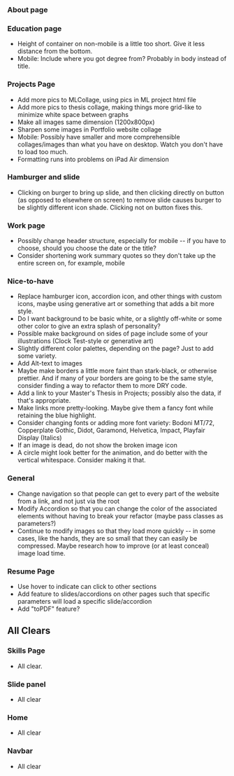 

### About page

### Education page
* Height of container on non-mobile is a little too short. Give it less distance from the bottom.
* Mobile: Include where you got degree from? Probably in body instead of title.

### Projects Page
* Add more pics to MLCollage, using pics in ML project html file
* Add more pics to thesis collage, making things more grid-like to minimize white space between graphs
* Make all images same dimension (1200x800px)
* Sharpen some images in Portfolio website collage
* Mobile: Possibly have smaller and more comprehensible collages/images than what you have on desktop. Watch you don't have to load too much.
* Formatting runs into problems on iPad Air dimension

### Hamburger and slide
* Clicking on burger to bring up slide, and then clicking directly on button (as opposed to elsewhere on screen) to remove slide causes burger to be slightly different icon shade. Clicking not on button fixes this.

### Work page
* Possibly change header structure, especially for mobile -- if you have to choose, should you choose the date or the title?
* Consider shortening work summary quotes so they don't take up the entire screen on, for example, mobile

### Nice-to-have
* Replace hamburger icon, accordion icon, and other things with custom icons, maybe using generative art or something that adds a bit more style.
* Do I want background to be basic white, or a slightly off-white or some other color to give an extra splash of personality?
* Possible make background on sides of page include some of your illustrations (Clock Test-style or generative art)
* Slightly different color palettes, depending on the page? Just to add some variety.
* Add Alt-text to images
* Maybe make borders a little more faint than stark-black, or otherwise prettier. And if many of your borders are going to be the same style, consider finding a way to refactor them to more DRY code.
* Add a link to your Master's Thesis in Projects; possibly also the data, if that's appropriate.
* Make links more pretty-looking. Maybe give them a fancy font while retaining the blue highlight.
* Consider changing fonts or adding more font variety: Bodoni MT/72, Copperplate Gothic, Didot, Garamond, Helvetica, Impact, Playfair Display (Italics)
* If an image is dead, do not show the broken image icon
* A circle might look better for the animation, and do better with the vertical whitespace. Consider making it that.

### General
* Change navigation so that people can get to every part of the website from a link, and not just via the root
* Modify Accordion so that you can change the color of the associated elements without having to break your refactor (maybe pass classes as parameters?)
* Continue to modify images so that they load more quickly -- in some cases, like the hands, they are so small that they can easily be compressed. Maybe research how to improve (or at least conceal) image load time.

### Resume Page
* Use hover to indicate can click to other sections
* Add feature to slides/accordions on other pages such that specific parameters will load a specific slide/accordion
* Add "toPDF" feature?

## All Clears


### Skills Page
* All clear.

### Slide panel
* All clear

### Home
* All clear

### Navbar
* All clear

